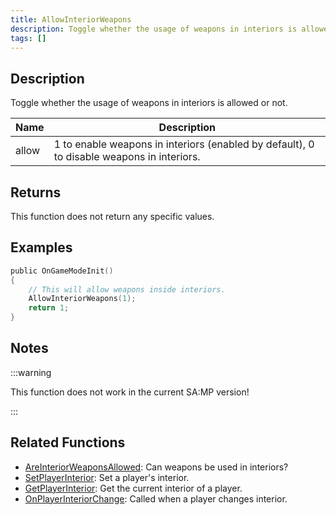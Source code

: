 ```yaml
---
title: AllowInteriorWeapons
description: Toggle whether the usage of weapons in interiors is allowed or not.
tags: []
---
```


## Description

Toggle whether the usage of weapons in interiors is allowed or not.

| Name  | Description                                                                               |
| ----- | ----------------------------------------------------------------------------------------- |
| allow | 1 to enable weapons in interiors (enabled by default), 0 to disable weapons in interiors. |

## Returns

This function does not return any specific values.

## Examples

```c
public OnGameModeInit()
{
    // This will allow weapons inside interiors.
    AllowInteriorWeapons(1);
    return 1;
}
```

## Notes

:::warning

This function does not work in the current SA:MP version!

:::

## Related Functions

- [AreInteriorWeaponsAllowed](AreInteriorWeaponsAllowed): Can weapons be used in interiors?
- [SetPlayerInterior](SetPlayerInterior): Set a player's interior.
- [GetPlayerInterior](GetPlayerInterior): Get the current interior of a player.
- [OnPlayerInteriorChange](../callbacks/OnPlayerInteriorChange): Called when a player changes interior.
